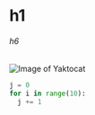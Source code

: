 # h1
###### h6
![Image of Yaktocat](https://octodex.github.com/images/yaktocat.png)
```python
j = 0
for i in range(10):
  j += 1
```
